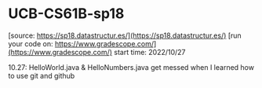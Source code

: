 # UCB-CS61B-sp18
[source: https://sp18.datastructur.es/](https://sp18.datastructur.es/)
[run your code on: https://www.gradescope.com/](https://www.gradescope.com/)
start time: 2022/10/27

10.27: HelloWorld.java & HelloNumbers.java
       get messed when I learned how to use git and github
       
